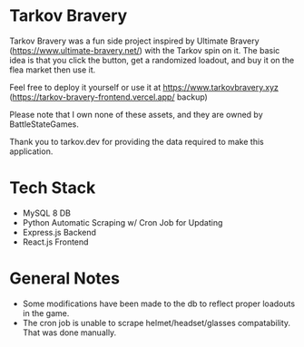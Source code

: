 # Tarkov Bravery
Tarkov Bravery was a fun side project inspired by Ultimate Bravery (https://www.ultimate-bravery.net/) with the Tarkov spin on it. The basic idea is that you click the button, get a randomized loadout, and buy it on the flea market then use it. </br>

Feel free to deploy it yourself or use it at https://www.tarkovbravery.xyz (https://tarkov-bravery-frontend.vercel.app/ backup) </br>

Please note that I own none of these assets, and they are owned by BattleStateGames. 

Thank you to tarkov.dev for providing the data required to make this application.

# Tech Stack
- MySQL 8 DB
- Python Automatic Scraping w/ Cron Job for Updating
- Express.js Backend
- React.js Frontend

# General Notes
- Some modifications have been made to the db to reflect proper loadouts in the game.
- The cron job is unable to scrape helmet/headset/glasses compatability. That was done manually.

